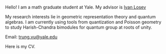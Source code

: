 
Hello! I am a math graduate student at Yale. My advisor is [Ivan Losev](https://gauss.math.yale.edu/~il282/)

My research interests lie in geometric representation theory and quantum algebras. I am currently using tools from quantization and Poisson geometry to study Harish-Chandra bimodules for quantum group at roots of unity.

Email: trung.vu@yale.edu

Here is my CV.
